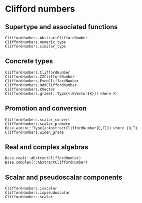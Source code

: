 # Clifford numbers

## Supertype and associated functions

```@docs
CliffordNumbers.AbstractCliffordNumber
CliffordNumbers.numeric_type
CliffordNumbers.similar_type
```

## Concrete types

```@docs
CliffordNumbers.CliffordNumber
CliffordNumbers.Z2CliffordNumber
CliffordNumbers.EvenCliffordNumber
CliffordNumbers.OddCliffordNumber
CliffordNumbers.KVector
CliffordNumbers.grade(::Type{<:KVector{K}}) where K
```

## Promotion and conversion

```@docs
CliffordNumbers.scalar_convert
CliffordNumbers.scalar_promote
Base.widen(::Type{<:AbstractCliffordNumber{Q,T}}) where {Q,T}
CliffordNumbers.widen_grade
```

## Real and complex algebras

```@docs
Base.real(::AbstractCliffordNumber)
Base.complex(::AbstractCliffordNumber)
```

## Scalar and pseudoscalar components

```@docs
CliffordNumbers.isscalar
CliffordNumbers.ispseudoscalar
CliffordNumbers.scalar
```
